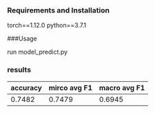 ### Requirements and Installation

torch==1.12.0
python==3.7.1

###Usage

run model_predict.py

### results

|accuracy|mirco avg F1|macro avg F1|
|---|---|---|
|0.7482|0.7479|0.6945|

